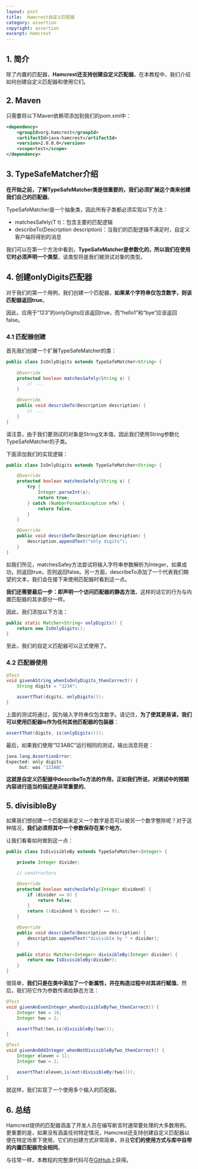 ```yaml
---
layout: post
title:  Hamcrest自定义匹配器
category: assertion
copyright: assertion
excerpt: Hamcrest
---
```


## 1. 简介

除了内置的匹配器，**Hamcrest还支持创建自定义匹配器**。在本教程中，我们介绍如何创建自定义匹配器和使用它们。

## 2. Maven

只需要将以下Maven依赖项添加到我们的pom.xml中：

```xml
<dependency>
    <groupId>org.hamcrest</groupId>
    <artifactId>java-hamcrest</artifactId>
    <version>2.0.0.0</version>
    <scope>test</scope>
</dependency>
```

## 3. TypeSafeMatcher介绍

**在开始之前，了解TypeSafeMatcher类是很重要的，我们必须扩展这个类来创建我们自己的匹配器**。

TypeSafeMatcher是一个抽象类，因此所有子类都必须实现以下方法：

-   matchesSafely(T t)：包含主要的匹配逻辑
-   describeTo(Description description)：当我们的匹配逻辑不满足时，自定义客户端将得到的消息

我们可以在第一个方法中看到，**TypeSafeMatcher是参数化的，所以我们在使用它时必须声明一个类型**，该类型将是我们被测试对象的类型。

## 4. 创建onlyDigits匹配器

对于我们的第一个用例，我们创建一个匹配器，**如果某个字符串仅包含数字，则该匹配器返回true**。

因此，应用于“123”的onlyDigits应该返回true，而“hello1”和“bye”应该返回false。

### 4.1 匹配器创建

首先我们创建一个扩展TypeSafeMatcher的类：

```java
public class IsOnlyDigits extends TypeSafeMatcher<String> {
   
    @Override
    protected boolean matchesSafely(String s) {
        // ...
    }

    @Override
    public void describeTo(Description description) {
        // ...
    }
}
```

请注意，由于我们要测试的对象是String文本值，因此我们使用String参数化TypeSafeMatcher的子类。

下面添加我们的实现逻辑：

```java
public class IsOnlyDigits extends TypeSafeMatcher<String> {

	@Override
	protected boolean matchesSafely(String s) {
		try {
			Integer.parseInt(s);
			return true;
		} catch (NumberFormatException nfe) {
			return false;
		}
	}

	@Override
	public void describeTo(Description description) {
		description.appendText("only digits");
	}
}
```

如我们所见，matchesSafey方法尝试将输入字符串参数解析为Integer，如果成功，则返回true，否则返回false。另一方面，describeTo添加了一个代表我们期望的文本，我们会在接下来使用匹配器时看到这一点。

**我们还需要最后一步：即声明一个访问匹配器的静态方法**，这样的话它的行为与内置匹配器的其余部分一样。

因此，我们添加以下方法：

```java
public static Matcher<String> onlyDigits() {
    return new IsOnlyDigits();
}
```

至此，我们的自定义匹配器可以正式使用了。

### 4.2 匹配器使用

```java
@Test
void givenAString_whenIsOnlyDigits_thenCorrect() {
    String digits = "1234";

    assertThat(digits, onlyDigits());
}
```

上面的测试将通过，因为输入字符串仅包含数字。请记住，**为了使其更易读，我们可以使用匹配器is作为任何其他匹配器的包装器**：

```java
assertThat(digits, is(onlyDigits()));
```

最后，如果我们使用“123ABC”运行相同的测试，输出消息将是：

```powershell
java.lang.AssertionError: 
Expected: only digits
     but: was "123ABC"
```

**这就是自定义匹配器中describeTo方法的作用，正如我们所说，对测试中的预期内容进行适当的描述是非常重要的**。

## 5. divisibleBy

如果我们想创建一个匹配器来定义一个数字是否可以被另一个数字整除呢？对于这种情况，**我们必须将其中一个参数保存在某个地方**。

让我们看看如何做到这一点：

```java
public class IsDivisibleBy extends TypeSafeMatcher<Integer> {

    private Integer divider;

    // constructors

    @Override
    protected boolean matchesSafely(Integer dividend) {
        if (divider == 0) {
            return false;
        }
        return ((dividend % divider) == 0);
    }

    @Override
    public void describeTo(Description description) {
        description.appendText("divisible by " + divider);
    }

    public static Matcher<Integer> divisibleBy(Integer divider) {
        return new IsDivisibleBy(divider);
    }
}
```

很简单，**我们只是在类中添加了一个新属性，并在构造过程中对其进行赋值**。然后，我们将它作为参数传递给静态方法：

```java
@Test
void givenAnEvenInteger_whenDivisibleByTwo_thenCorrect() {
    Integer ten = 10;
    Integer two = 2;

    assertThat(ten,is(divisibleBy(two)));
}

@Test
void givenAnOddInteger_whenNotDivisibleByTwo_thenCorrect() {
    Integer eleven = 11;
    Integer two = 2;

    assertThat(eleven,is(not(divisibleBy(two))));
}
```

就这样，我们实现了一个使用多个输入的匹配器。

## 6. 总结

Hamcrest提供的匹配器涵盖了开发人员在编写断言时通常要处理的大多数用例。更重要的是，如果没有涵盖任何特定情况，Hamcrest还支持创建自定义匹配器以便在特定场景下使用，它们的创建方式非常简单，并且**它们的使用方式与库中自带的内置匹配器完全相同**。

与往常一样，本教程的完整源代码可在[GitHub](https://github.com/tuyucheng7/taketoday-tutorial4j/tree/master/software.test/hamcrest)上获得。